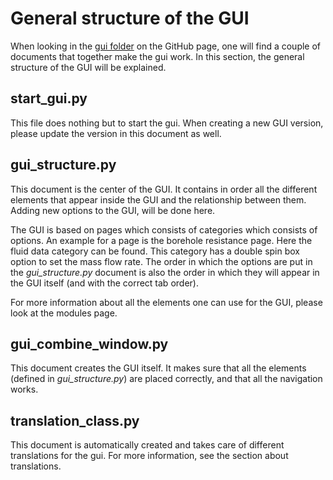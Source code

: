 # General structure of the GUI
When looking in the [gui folder](https://github.com/wouterpeere/GHEtool/tree/main/GHEtool/gui) on the GitHub page, one will find a couple of documents that together make the gui work. In this section, the general structure of the GUI will be explained.

## start_gui.py
This file does nothing but to start the gui. When creating a new GUI version, please update the version in this document as well.

## gui_structure.py
This document is the center of the GUI. It contains in order all the different elements that appear inside the GUI and the relationship between them.
Adding new options to the GUI, will be done here.

The GUI is based on pages which consists of categories which consists of options.
An example for a page is the borehole resistance page. Here the fluid data category can be found.
This category has a double spin box option to set the mass flow rate.
The order in which the options are put in the *gui_structure.py* document is also the order in which they will appear in the GUI itself (and with the correct tab order).

For more information about all the elements one can use for the GUI, please look at the modules page.

## gui_combine_window.py
This document creates the GUI itself. It makes sure that all the elements (defined in *gui_structure.py*) are placed correctly, and that all the navigation works.

## translation_class.py
This document is automatically created and takes care of different translations for the gui. For more information, see the section about translations.